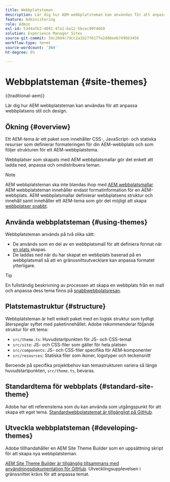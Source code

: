 ```yaml
---
title: Webbplatsteman
description: Lär dig hur AEM webbplatsteman kan användas för att anpassa webbplatsens stil och design.
feature: Administering
role: Admin
exl-id: 53d4afb3-d091-47a1-ba12-5bcec99f46b9
solution: Experience Manager Sites
source-git-commit: 34c2604c7dcc2a1b27f617fe2d88eeb7496b3456
workflow-type: tm+mt
source-wordcount: '364'
ht-degree: 0%

---
```


# Webbplatsteman {#site-themes}

{{traditional-aem}}

Lär dig hur AEM webbplatsteman kan användas för att anpassa webbplatsens stil och design.

## Ökning {#overview}

Ett AEM-tema är ett paket som innehåller CSS-, JavaScript- och statiska resurser som definierar formateringen för din AEM-webbplats och som följer strukturen för ett AEM-webbplatstema.

Webbplatser som skapats med AEM webbplatsmallar gör det enkelt att ladda ned, anpassa och omdistribuera teman.

>[!NOTE]
>
>AEM webbplatsteman ska inte blandas ihop med [AEM webbplatsmallar](site-templates.md). AEM webbplatsteman innehåller endast formatinformation för en AEM-webbplats. AEM webbplatsmallar definierar webbplatsens struktur och innehåll samt innehåller ett AEM-tema som gör det möjligt att skapa [webbplatser snabbt](create-site.md).

## Använda webbplatsteman {#using-themes}

Webbplatsteman används på två olika sätt:

* De används som en del av en webbplatsmall för att definiera format när [en plats ](create-site.md) skapas.
* De laddas ned när du har skapat en webbplats baserad på en webbplatsmall så att en gränssnittsutvecklare kan anpassa formatet ytterligare.

>[!TIP]
>
>En fullständig beskrivning av processen att skapa en webbplats från en mall och anpassa dess tema finns på [snabbwebbplatsresan](/help/journey-sites/quick-site/overview.md).

## Platstemastruktur {#structure}

Webbplatsteman är helt enkelt paket med en logisk struktur som tydligt återspeglar syftet med paketinnehållet. Adobe rekommenderar följande struktur för ett tema:

* `src/theme.ts`: Huvudstartpunkten för JS- och CSS-temat
* `src/site`: JS- och CSS-filer som gäller för hela platsen
* `src/components`: JS- och CSS-filer specifika för AEM-komponenter
* `src/resources`: Statiska filer som ikoner, logotyper och teckensnitt

Beroende på specifika projektbehov kan temastrukturen variera så länge huvudstartpunkten, `src/theme.ts`, bevaras.

## Standardtema för webbplats {#standard-site-theme}

Adobe har ett referenstema som du kan använda som utgångspunkt för att skapa ett eget tema. [Standardwebbplatstemat är tillgängligt på GitHub](https://github.com/adobe/aem-site-template-standard/tree/main/theme).

## Utveckla webbplatsteman {#developing-themes}

Adobe tillhandahåller en AEM Site Theme Builder som en uppsättning skript för att skapa nya webbplatsteman.

[AEM Site Theme Builder är tillgänglig tillsammans med användningsdokumentation för GitHub](https://github.com/adobe/aem-site-theme-builder). Utvecklingsupplevelsen i gränssnittet krävs för att anpassa temat.
